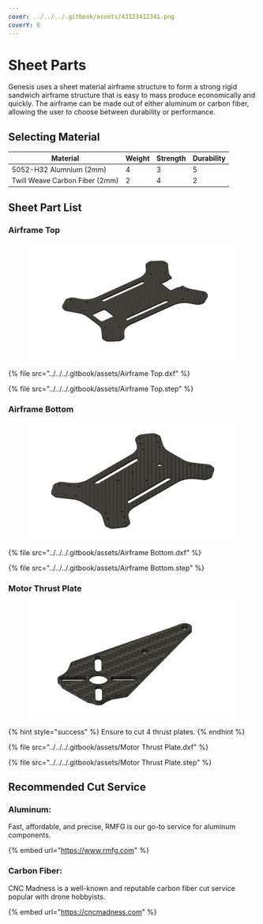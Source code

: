```yaml
---
cover: ../../../.gitbook/assets/43123412341.png
coverY: 0
---
```


# Sheet Parts

Genesis uses a sheet material airframe structure to form a strong rigid sandwich airframe structure that is easy to mass produce economically and quickly. The airframe can be made out of either aluminum or carbon fiber, allowing the user to choose between durability or performance.

## Selecting Material

<table><thead><tr><th>Material</th><th data-type="rating" data-max="5">Weight</th><th data-type="rating" data-max="5">Strength</th><th data-type="rating" data-max="5">Durability</th></tr></thead><tbody><tr><td>5052-H32 Alumnium (2mm)</td><td>4</td><td>3</td><td>5</td></tr><tr><td>Twill Weave Carbon Fiber (2mm)</td><td>2</td><td>4</td><td>2</td></tr></tbody></table>

##

## Sheet Part List

### Airframe Top

<figure><img src="../../../.gitbook/assets/43214321.png" alt=""><figcaption></figcaption></figure>

{% file src="../../../.gitbook/assets/Airframe Top.dxf" %}

{% file src="../../../.gitbook/assets/Airframe Top.step" %}

###

### Airframe Bottom

<figure><img src="../../../.gitbook/assets/435342543.png" alt=""><figcaption></figcaption></figure>

{% file src="../../../.gitbook/assets/Airframe Bottom.dxf" %}

{% file src="../../../.gitbook/assets/Airframe Bottom.step" %}

###

### Motor Thrust Plate

<figure><img src="../../../.gitbook/assets/34254354.png" alt=""><figcaption></figcaption></figure>

{% hint style="success" %}
Ensure to cut 4 thrust plates.
{% endhint %}

{% file src="../../../.gitbook/assets/Motor Thrust Plate.dxf" %}

{% file src="../../../.gitbook/assets/Motor Thrust Plate.step" %}

##

## Recommended Cut Service

### Aluminum:&#x20;

Fast, affordable, and precise, RMFG is our go-to service for aluminum components.

{% embed url="https://www.rmfg.com" %}

### Carbon Fiber:

CNC Madness is a well-known and reputable carbon fiber cut service popular with drone hobbyists.&#x20;

{% embed url="https://cncmadness.com" %}



